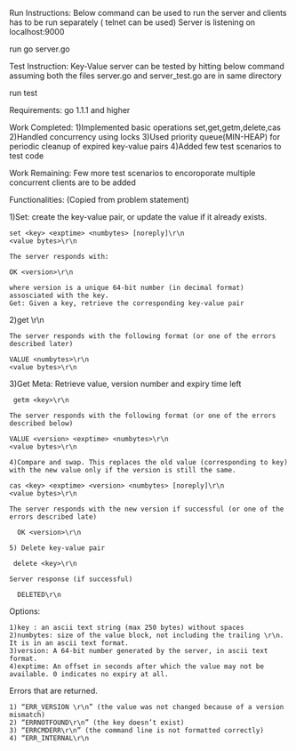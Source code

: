 Run Instructions:
Below command can be used to run the server and clients has to be run separately ( telnet can be used)
Server is listening on localhost:9000

run go server.go

Test Instruction:
Key-Value server can be tested by hitting below command assuming both the files server.go and server_test.go are in same directory

run test


Requirements:
go 1.1.1 and higher

Work Completed:
1)Implemented basic operations set,get,getm,delete,cas
2)Handled concurrency using locks
3)Used priority queue(MIN-HEAP) for periodic cleanup of expired key-value pairs
4)Added few test scenarios to test code


Work Remaining:
Few more test scenarios to encoroporate multiple concurrent clients are to be added

Functionalities:
(Copied from problem statement)

   1)Set: create the key-value pair, or update the value if it already exists.

    set <key> <exptime> <numbytes> [noreply]\r\n
    <value bytes>\r\n

    The server responds with:

    OK <version>\r\n  

    where version is a unique 64-bit number (in decimal format) assosciated with the key.
    Get: Given a key, retrieve the corresponding key-value pair

   2)get <key>\r\n

    The server responds with the following format (or one of the errors described later)

    VALUE <numbytes>\r\n
    <value bytes>\r\n

   3)Get Meta: Retrieve value, version number and expiry time left

     getm <key>\r\n

    The server responds with the following format (or one of the errors described below)

    VALUE <version> <exptime> <numbytes>\r\n
    <value bytes>\r\n

    4)Compare and swap. This replaces the old value (corresponding to key) with the new value only if the version is still the same.

    cas <key> <exptime> <version> <numbytes> [noreply]\r\n
    <value bytes>\r\n

    The server responds with the new version if successful (or one of the errors described late)

      OK <version>\r\n

    5) Delete key-value pair

     delete <key>\r\n

    Server response (if successful)

      DELETED\r\n

Options:

    1)key : an ascii text string (max 250 bytes) without spaces
    2)numbytes: size of the value block, not including the trailing \r\n. It is in an ascii text format.
    3)version: A 64-bit number generated by the server, in ascii text format.
    4)exptime: An offset in seconds after which the value may not be available. 0 indicates no expiry at all.

Errors that are returned.

    1) “ERR_VERSION \r\n” (the value was not changed because of a version mismatch)
    2) “ERRNOTFOUND\r\n” (the key doesn’t exist)
    3) “ERRCMDERR\r\n” (the command line is not formatted correctly)
    4) “ERR_INTERNAL\r\n

